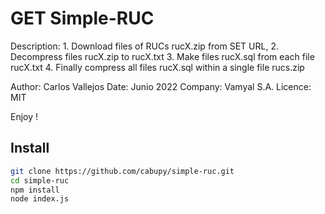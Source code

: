 # GET Simple-RUC

  Description: 
    1. Download files of RUCs rucX.zip from SET URL,
    2. Decompress files rucX.zip to rucX.txt
    3. Make files rucX.sql from each file rucX.txt
    4. Finally compress all files rucX.sql within a single file rucs.zip
  
  Author: Carlos Vallejos
  Date: Junio 2022
  Company: Vamyal S.A.
  Licence: MIT

  Enjoy !

## Install

```bash
git clone https://github.com/cabupy/simple-ruc.git
cd simple-ruc
npm install
node index.js
```
